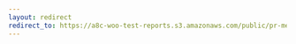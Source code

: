 ```yaml
---
layout: redirect
redirect_to: https://a8c-woo-test-reports.s3.amazonaws.com/public/pr-merge/43257/e2e/index.html
---
```

